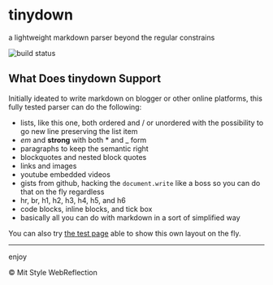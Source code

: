 tinydown
========

a lightweight markdown parser beyond the regular constrains

![build status](https://secure.travis-ci.org/WebReflection/tinydown.png)

What Does tinydown Support
--------------------------

Initially ideated to write markdown on blogger or other online platforms, this fully tested parser can do the following:

  * lists, like this one, both ordered and / or unordered with
    the possibility to go new line preserving the list item
  * _em_ and __strong__ with both * and _ form
  * paragraphs to keep the semantic right
  * blockquotes and nested block quotes
  * links and images
  * youtube embedded videos
  * gists from github, hacking the `document.write` like a boss so you can do that on the fly regardless
  * hr, br, h1, h2, h3, h4, h5, and h6
  * code blocks, inline blocks, and tick box
  * basically all you can do with markdown in a sort of simplified way

You can also try [the test page](http://webreflection.github.io/tinydown/test/test.html) able to show this own layout on the fly.
- - -
enjoy

&copy; Mit Style WebReflection